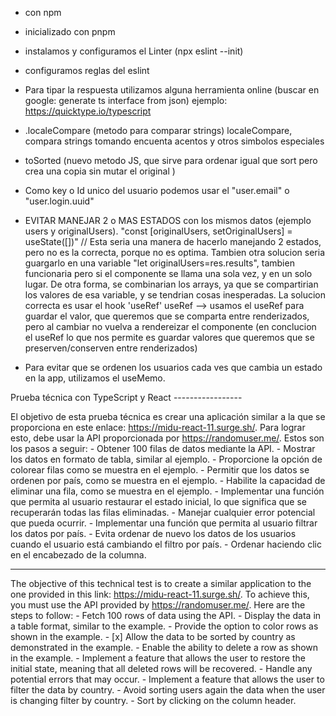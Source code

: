 -  con npm
- inicializado con pnpm
- instalamos y configuramos el Linter (npx eslint --init)
- configuramos reglas del eslint

- Para tipar la respuesta utilizamos alguna herramienta online (buscar en google: generate ts interface from json) ejemplo: https://quicktype.io/typescript

- .localeCompare (metodo para comparar strings) localeCompare, compara strings tomando encuenta acentos y otros simbolos especiales
- toSorted (nuevo metodo JS, que sirve para ordenar igual que sort pero crea una copia sin mutar el original )

- Como key o Id unico del usuario podemos usar el "user.email" o "user.login.uuid"
- EVITAR MANEJAR 2 o MAS ESTADOS con los mismos datos (ejemplo users y originalUsers). 
    "const [originalUsers, setOriginalUsers] = useState([])"      // Esta seria una manera de hacerlo manejando 2 estados, pero no es la correcta, porque no es optima.
    Tambien otra solucion seria guargarlo en una variable "let originalUsers=res.results", tambien funcionaria pero si el componente se llama una sola vez, y en un solo lugar. De otra forma, se combinarian los arrays, ya que se compartirian los valores de esa variable, y se tendrian cosas inesperadas.
    La solucion correcta es usar el hook 'useRef'
    useRef --> usamos el useRef para guardar el valor, que queremos que se comparta entre renderizados, pero al cambiar no vuelva a rendereizar el componente (en conclucion el useRef lo que nos permite es guardar valores que queremos que se preserven/conserven entre renderizados)
- Para evitar que se ordenen los usuarios cada ves que cambia un estado en la app, utilizamos el useMemo. 

Prueba técnica con TypeScript y React -----------------

El objetivo de esta prueba técnica es crear una aplicación similar a la que se proporciona en este enlace: https://midu-react-11.surge.sh/. 
Para lograr esto, debe usar la API proporcionada por https://randomuser.me/.
Estos son los pasos a seguir:
    - Obtener 100 filas de datos mediante la API.
    -  Mostrar los datos en formato de tabla, similar al ejemplo.
    - Proporcione la opción de colorear filas como se muestra en el ejemplo. 
    - Permitir que los datos se ordenen por país, como se muestra en el ejemplo.
    -  Habilite la capacidad de eliminar una fila, como se muestra en el ejemplo.
    - Implementar una función que permita al usuario restaurar el estado inicial, lo que significa que se recuperarán todas las filas eliminadas.
    - Manejar cualquier error potencial que pueda ocurrir.
    -  Implementar una función que permita al usuario filtrar los datos por país.
    - Evita ordenar de nuevo los datos de los usuarios cuando el usuario está cambiando el filtro por país.
    - Ordenar haciendo clic en el encabezado de la columna.
    

------------

The objective of this technical test is to create a similar application to the one provided in this link: https://midu-react-11.surge.sh/.
To achieve this, you must use the API provided by https://randomuser.me/.
Here are the steps to follow:
    - Fetch 100 rows of data using the API.
    - Display the data in a table format, similar to the example.
    - Provide the option to color rows as shown in the example. - [x] Allow the data to be sorted by country as demonstrated in the example.
    - Enable the ability to delete a row as shown in the example.
    - Implement a feature that allows the user to restore the initial state, meaning that all deleted rows will be recovered.
    - Handle any potential errors that may occur.
    - Implement a feature that allows the user to filter the data by country.
    - Avoid sorting users again the data when the user is changing filter by country.
    - Sort by clicking on the column header.
